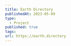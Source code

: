 ```yaml
---
title: Earth Directory
publishedAt: 2023-05-09
type:
  - Project
published: true
tags: 
url: https://earth.directory
---
```

